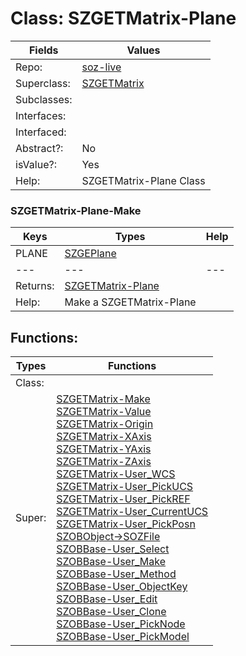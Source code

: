 
# Class:	SZGETMatrix-Plane

| Fields | Values |
| --------- | --------- |
| Repo: | [soz-live](/repos/soz-live.html) |
| Superclass: | [SZGETMatrix](SZGETMatrix.html) |
| Subclasses: |  |
| Interfaces: |  |
| Interfaced: |  |
| Abstract?: | No |
| isValue?: | Yes |
| Help: | SZGETMatrix-Plane Class |

### SZGETMatrix-Plane-Make

| Keys | Types | Help |
| --------- | --------- | --------- |
| PLANE | [SZGEPlane](SZGEPlane.html) |  |
| --- | --- | --- |
| Returns: | [SZGETMatrix-Plane](SZGETMatrix-Plane.html) |
| Help: | Make a SZGETMatrix-Plane |


## Functions:

| Types | Functions |
| --------- | --------- |
| Class: |  |
| Super: | [SZGETMatrix-Make](SZGETMatrix.html) <br> [SZGETMatrix-Value](SZGETMatrix.html) <br> [SZGETMatrix-Origin](SZGETMatrix.html) <br> [SZGETMatrix-XAxis](SZGETMatrix.html) <br> [SZGETMatrix-YAxis](SZGETMatrix.html) <br> [SZGETMatrix-ZAxis](SZGETMatrix.html) <br> [SZGETMatrix-User_WCS](SZGETMatrix.html) <br> [SZGETMatrix-User_PickUCS](SZGETMatrix.html) <br> [SZGETMatrix-User_PickREF](SZGETMatrix.html) <br> [SZGETMatrix-User_CurrentUCS](SZGETMatrix.html) <br> [SZGETMatrix-User_PickPosn](SZGETMatrix.html) <br> [SZOBObject->SOZFile](SZOBObject.html) <br> [SZOBBase-User_Select](SZOBBase.html) <br> [SZOBBase-User_Make](SZOBBase.html) <br> [SZOBBase-User_Method](SZOBBase.html) <br> [SZOBBase-User_ObjectKey](SZOBBase.html) <br> [SZOBBase-User_Edit](SZOBBase.html) <br> [SZOBBase-User_Clone](SZOBBase.html) <br> [SZOBBase-User_PickNode](SZOBBase.html) <br> [SZOBBase-User_PickModel](SZOBBase.html) |



